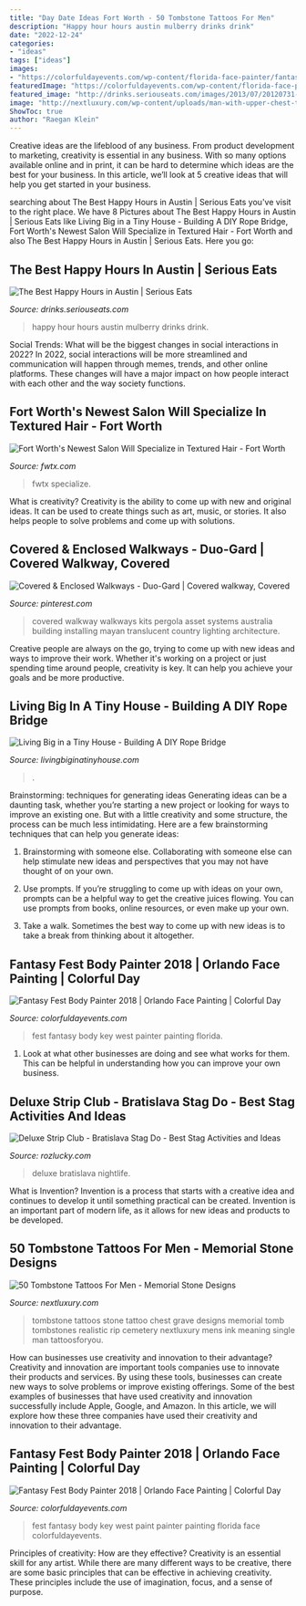```yaml
---
title: "Day Date Ideas Fort Worth - 50 Tombstone Tattoos For Men"
description: "Happy hour hours austin mulberry drinks drink"
date: "2022-12-24"
categories:
- "ideas"
tags: ["ideas"]
images:
- "https://colorfuldayevents.com/wp-content/florida-face-painter/fantasy-fest/fantasy-fest-body-paint-ideas-2016.jpg"
featuredImage: "https://colorfuldayevents.com/wp-content/florida-face-painter/fantasy-fest/fantasy-fest-body-paint-ideas-2016.jpg"
featured_image: "http://drinks.seriouseats.com/images/2013/07/20120731-261325-best-happy-hour-austin-mulberry-coppa.jpg"
image: "http://nextluxury.com/wp-content/uploads/man-with-upper-chest-tombstone-grave-tattoos.jpg"
ShowToc: true
author: "Raegan Klein"
---
```



Creative ideas are the lifeblood of any business. From product development to marketing, creativity is essential in any business. With so many options available online and in print, it can be hard to determine which ideas are the best for your business. In this article, we’ll look at 5 creative ideas that will help you get started in your business.

	

		
searching about The Best Happy Hours in Austin | Serious Eats you've visit to the right place. We have 8 Pictures about The Best Happy Hours in Austin | Serious Eats like Living Big in a Tiny House - Building A DIY Rope Bridge, Fort Worth&#039;s Newest Salon Will Specialize in Textured Hair - Fort Worth and also The Best Happy Hours in Austin | Serious Eats. Here you go:
		
    
## The Best Happy Hours In Austin | Serious Eats

<img loading=lazy src="http://drinks.seriouseats.com/images/2013/07/20120731-261325-best-happy-hour-austin-mulberry-coppa.jpg" onerror="this.onerror=null;this.src='https://tse2.mm.bing.net/th?id=OIP.4jbLAm82rkkvREt2r3DscwHaFj&amp;pid=15.1';" alt="The Best Happy Hours in Austin | Serious Eats">

_Source: drinks.seriouseats.com_

>happy hour hours austin mulberry drinks drink. 

	

Social Trends: What will be the biggest changes in social interactions in 2022?
In 2022, social interactions will be more streamlined and communication will happen through memes, trends, and other online platforms. These changes will have a major impact on how people interact with each other and the way society functions.

    
## Fort Worth&#039;s Newest Salon Will Specialize In Textured Hair - Fort Worth

<img loading=lazy src="https://fwtx.com/downloads/26344/download/IMG_8516.jpg?cb=c34ee43abe67d107fda9fc2cb96b46a7&amp;w=width&amp;h=height" onerror="this.onerror=null;this.src='https://tse3.mm.bing.net/th?id=OIP.JR1HvNwJplAzMJgS2z1RnQHaJ3&amp;pid=15.1';" alt="Fort Worth&#039;s Newest Salon Will Specialize in Textured Hair - Fort Worth">

_Source: fwtx.com_

>fwtx specialize. 

	

What is creativity?
Creativity is the ability to come up with new and original ideas. It can be used to create things such as art, music, or stories. It also helps people to solve problems and come up with solutions.

    
## Covered &amp; Enclosed Walkways - Duo-Gard | Covered Walkway, Covered

<img loading=lazy src="https://i.pinimg.com/736x/93/75/da/9375da5127694f32bf27ca4ee2483950--country-day-school-magnet-school.jpg" onerror="this.onerror=null;this.src='https://tse1.mm.bing.net/th?id=OIP.RrdHQP94JXtWWGVkycD8LgHaFj&amp;pid=15.1';" alt="Covered &amp; Enclosed Walkways - Duo-Gard | Covered walkway, Covered">

_Source: pinterest.com_

>covered walkway walkways kits pergola asset systems australia building installing mayan translucent country lighting architecture. 

	

Creative people are always on the go, trying to come up with new ideas and ways to improve their work. Whether it's working on a project or just spending time around people, creativity is key. It can help you achieve your goals and be more productive.

    
## Living Big In A Tiny House - Building A DIY Rope Bridge

<img loading=lazy src="https://www.livingbiginatinyhouse.com/media/website_pages/living-in-a-lotus-belle-tent/building-a-diy-rope-bridge/DIY-ROPE-BRIDGE.jpg" onerror="this.onerror=null;this.src='https://tse1.mm.bing.net/th?id=OIP.96hN9bd67pY24oUCegk5wQHaLG&amp;pid=15.1';" alt="Living Big in a Tiny House - Building A DIY Rope Bridge">

_Source: livingbiginatinyhouse.com_

>. 

	

Brainstorming: techniques for generating ideas
Generating ideas can be a daunting task, whether you’re starting a new project or looking for ways to improve an existing one. But with a little creativity and some structure, the process can be much less intimidating.
Here are a few brainstorming techniques that can help you generate ideas:

1. Brainstorming with someone else. Collaborating with someone else can help stimulate new ideas and perspectives that you may not have thought of on your own.

2. Use prompts. If you’re struggling to come up with ideas on your own, prompts can be a helpful way to get the creative juices flowing. You can use prompts from books, online resources, or even make up your own.

3. Take a walk. Sometimes the best way to come up with new ideas is to take a break from thinking about it altogether.

    
## Fantasy Fest Body Painter 2018 | Orlando Face Painting | Colorful Day

<img loading=lazy src="https://colorfuldayevents.com/wp-content/florida-face-painter/fantasy-fest/IMG_2639.jpg" onerror="this.onerror=null;this.src='https://tse1.mm.bing.net/th?id=OIP.0gphE3BumTKTgN3eZt2angAAAA&amp;pid=15.1';" alt="Fantasy Fest Body Painter 2018 | Orlando Face Painting | Colorful Day">

_Source: colorfuldayevents.com_

>fest fantasy body key west painter painting florida. 

	

1. Look at what other businesses are doing and see what works for them. This can be helpful in understanding how you can improve your own business. 

    
## Deluxe Strip Club - Bratislava Stag Do - Best Stag Activities And Ideas

<img loading=lazy src="https://www.rozlucky.com/bratislava-stag/971-thickbox_default/deluxe-strip-club.jpg" onerror="this.onerror=null;this.src='https://tse1.mm.bing.net/th?id=OIP.xIlRvHxPPuosViZKbUjnvwHaEL&amp;pid=15.1';" alt="Deluxe Strip Club - Bratislava Stag Do - Best Stag Activities and Ideas">

_Source: rozlucky.com_

>deluxe bratislava nightlife. 

	

What is Invention?
Invention is a process that starts with a creative idea and continues to develop it until something practical can be created. Invention is an important part of modern life, as it allows for new ideas and products to be developed.

    
## 50 Tombstone Tattoos For Men - Memorial Stone Designs

<img loading=lazy src="http://nextluxury.com/wp-content/uploads/man-with-upper-chest-tombstone-grave-tattoos.jpg" onerror="this.onerror=null;this.src='https://tse1.mm.bing.net/th?id=OIP.b5MaauydfF2Fsc8UTBBW8wHaJ4&amp;pid=15.1';" alt="50 Tombstone Tattoos For Men - Memorial Stone Designs">

_Source: nextluxury.com_

>tombstone tattoos stone tattoo chest grave designs memorial tomb tombstones realistic rip cemetery nextluxury mens ink meaning single man tattoosforyou. 

	

How can businesses use creativity and innovation to their advantage?
Creativity and innovation are important tools companies use to innovate their products and services. By using these tools, businesses can create new ways to solve problems or improve existing offerings. Some of the best examples of businesses that have used creativity and innovation successfully include Apple, Google, and Amazon. In this article, we will explore how these three companies have used their creativity and innovation to their advantage.

    
## Fantasy Fest Body Painter 2018 | Orlando Face Painting | Colorful Day

<img loading=lazy src="https://colorfuldayevents.com/wp-content/florida-face-painter/fantasy-fest/fantasy-fest-body-paint-ideas-2016.jpg" onerror="this.onerror=null;this.src='https://tse2.mm.bing.net/th?id=OIP.c4IL8dJbiY_QJH3ZEKrnhgAAAA&amp;pid=15.1';" alt="Fantasy Fest Body Painter 2018 | Orlando Face Painting | Colorful Day">

_Source: colorfuldayevents.com_

>fest fantasy body key west paint painter painting florida face colorfuldayevents. 

	

Principles of creativity: How are they effective?
Creativity is an essential skill for any artist. While there are many different ways to be creative, there are some basic principles that can be effective in achieving creativity. These principles include the use of imagination, focus, and a sense of purpose.

